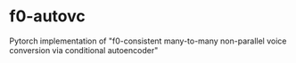 # f0-autovc
Pytorch implementation of "f0-consistent many-to-many non-parallel voice conversion via conditional autoencoder"
